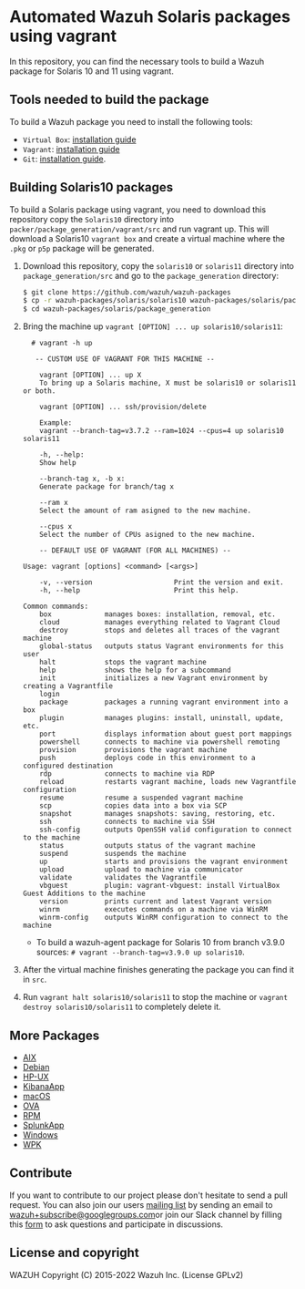 Automated Wazuh Solaris packages using vagrant
==============================================

In this repository, you can find the necessary tools to build a Wazuh package for Solaris 10 and 11 using vagrant.

## Tools needed to build the package

To build a Wazuh package you need to install the following tools:
- `Virtual Box`: [installation guide](https://www.virtualbox.org/manual/UserManual.html#installation)
- `Vagrant`: [installation guide](https://www.vagrantup.com/docs/installation/)
- `Git`:  [installation guide](https://git-scm.com/book/en/v2/Getting-Started-Installing-Git).


## Building Solaris10 packages

To build a Solaris package using vagrant, you need to download this repository copy the `Solaris10` directory into `packer/package_generation/vagrant/src` and run vagrant up. This will download a Solaris10 `vagrant box` and create a virtual machine where the `.pkg` or `p5p` package will be generated.

1. Download this repository, copy the `solaris10` or `solaris11` directory into `package_generation/src` and go to the `package_generation` directory:
    ```bash
    $ git clone https://github.com/wazuh/wazuh-packages
    $ cp -r wazuh-packages/solaris/solaris10 wazuh-packages/solaris/package_generation/src
    $ cd wazuh-packages/solaris/package_generation
    ```

2. Bring the machine up `vagrant [OPTION] ... up solaris10/solaris11`:
    ```shellsession
      # vagrant -h up

       -- CUSTOM USE OF VAGRANT FOR THIS MACHINE --

        vagrant [OPTION] ... up X
        To bring up a Solaris machine, X must be solaris10 or solaris11 or both.

        vagrant [OPTION] ... ssh/provision/delete

        Example:
        vagrant --branch-tag=v3.7.2 --ram=1024 --cpus=4 up solaris10 solaris11

        -h, --help:
        Show help

        --branch-tag x, -b x:
        Generate package for branch/tag x

        --ram x
        Select the amount of ram asigned to the new machine.

        --cpus x
        Select the number of CPUs asigned to the new machine.

        -- DEFAULT USE OF VAGRANT (FOR ALL MACHINES) --

    Usage: vagrant [options] <command> [<args>]

        -v, --version                    Print the version and exit.
        -h, --help                       Print this help.

    Common commands:
        box             manages boxes: installation, removal, etc.
        cloud           manages everything related to Vagrant Cloud
        destroy         stops and deletes all traces of the vagrant machine
        global-status   outputs status Vagrant environments for this user
        halt            stops the vagrant machine
        help            shows the help for a subcommand
        init            initializes a new Vagrant environment by creating a Vagrantfile
        login
        package         packages a running vagrant environment into a box
        plugin          manages plugins: install, uninstall, update, etc.
        port            displays information about guest port mappings
        powershell      connects to machine via powershell remoting
        provision       provisions the vagrant machine
        push            deploys code in this environment to a configured destination
        rdp             connects to machine via RDP
        reload          restarts vagrant machine, loads new Vagrantfile configuration
        resume          resume a suspended vagrant machine
        scp             copies data into a box via SCP
        snapshot        manages snapshots: saving, restoring, etc.
        ssh             connects to machine via SSH
        ssh-config      outputs OpenSSH valid configuration to connect to the machine
        status          outputs status of the vagrant machine
        suspend         suspends the machine
        up              starts and provisions the vagrant environment
        upload          upload to machine via communicator
        validate        validates the Vagrantfile
        vbguest         plugin: vagrant-vbguest: install VirtualBox Guest Additions to the machine
        version         prints current and latest Vagrant version
        winrm           executes commands on a machine via WinRM
        winrm-config    outputs WinRM configuration to connect to the machine

    ```
    * To build a wazuh-agent package for Solaris 10 from branch v3.9.0 sources:
        `# vagrant --branch-tag=v3.9.0 up solaris10`.

3. After the virtual machine finishes generating the package you can find it in `src`.

4. Run `vagrant halt solaris10/solaris11` to stop the machine or `vagrant destroy solaris10/solaris11` to completely delete it.

## More Packages

- [AIX](/aix/README.md)
- [Debian](/debs/README.md)
- [HP-UX](/hp-ux/README.md)
- [KibanaApp](/wazuhapp/README.md)
- [macOS](/macos/README.md)
- [OVA](/ova/README.md)
- [RPM](/rpms/README.md)
- [SplunkApp](/splunkapp/README.md)
- [Windows](/windows/README.md)
- [WPK](/wpk/README.md)


## Contribute

If you want to contribute to our project please don't hesitate to send a pull request. You can also join our users [mailing list](https://groups.google.com/d/forum/wazuh) by sending an email to [wazuh+subscribe@googlegroups.com](mailto:wazuh+subscribe@googlegroups.com)or join our Slack channel by filling this [form](https://wazuh.com/community/join-us-on-slack/) to ask questions and participate in discussions.

## License and copyright

WAZUH
Copyright (C) 2015-2022 Wazuh Inc.  (License GPLv2)

